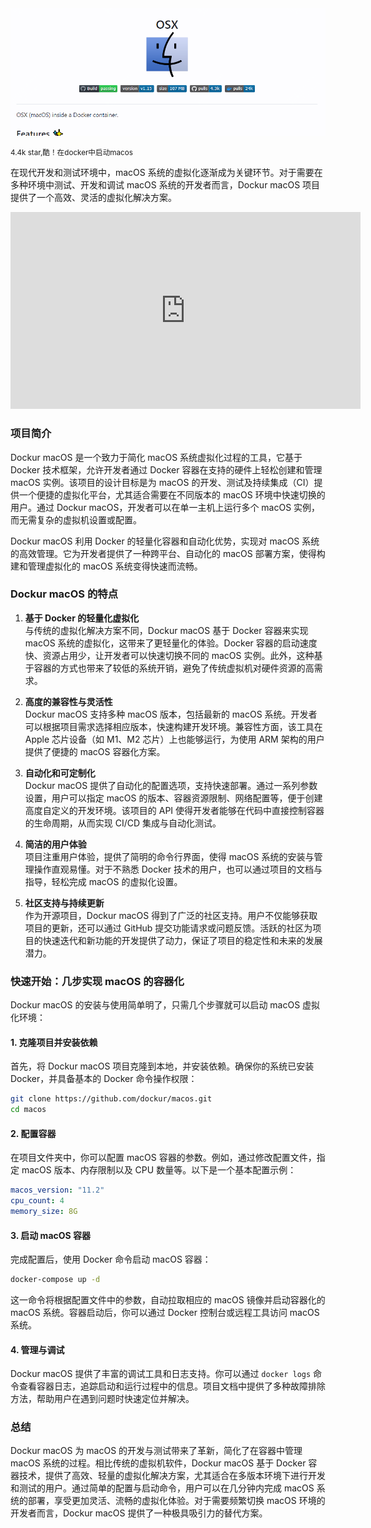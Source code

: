 <img src="https://github.com/dxzyw/higithub/raw/main/public/assets/image/241120-docker_macos.png" alt="github.com/ONLYOFFICE/DocumentServer">

<small>4.4k star,酷！在docker中启动macos</small>


在现代开发和测试环境中，macOS 系统的虚拟化逐渐成为关键环节。对于需要在多种环境中测试、开发和调试 macOS 系统的开发者而言，Dockur macOS 项目提供了一个高效、灵活的虚拟化解决方案。

<iframe width="560" height="315" src="https://www.youtube.com/embed/MAMlYXZFc64?si=lzrR-CCULZN3Mtlj" title="YouTube video player" frameborder="0" allow="accelerometer; autoplay; clipboard-write; encrypted-media; gyroscope; picture-in-picture; web-share" referrerpolicy="strict-origin-when-cross-origin" allowfullscreen></iframe>

### 项目简介

Dockur macOS 是一个致力于简化 macOS 系统虚拟化过程的工具，它基于 Docker 技术框架，允许开发者通过 Docker 容器在支持的硬件上轻松创建和管理 macOS 实例。该项目的设计目标是为 macOS 的开发、测试及持续集成（CI）提供一个便捷的虚拟化平台，尤其适合需要在不同版本的 macOS 环境中快速切换的用户。通过 Dockur macOS，开发者可以在单一主机上运行多个 macOS 实例，而无需复杂的虚拟机设置或配置。

Dockur macOS 利用 Docker 的轻量化容器和自动化优势，实现对 macOS 系统的高效管理。它为开发者提供了一种跨平台、自动化的 macOS 部署方案，使得构建和管理虚拟化的 macOS 系统变得快速而流畅。

### Dockur macOS 的特点

1. **基于 Docker 的轻量化虚拟化**  
   与传统的虚拟化解决方案不同，Dockur macOS 基于 Docker 容器来实现 macOS 系统的虚拟化，这带来了更轻量化的体验。Docker 容器的启动速度快、资源占用少，让开发者可以快速切换不同的 macOS 实例。此外，这种基于容器的方式也带来了较低的系统开销，避免了传统虚拟机对硬件资源的高需求。

2. **高度的兼容性与灵活性**  
   Dockur macOS 支持多种 macOS 版本，包括最新的 macOS 系统。开发者可以根据项目需求选择相应版本，快速构建开发环境。兼容性方面，该工具在 Apple 芯片设备（如 M1、M2 芯片）上也能够运行，为使用 ARM 架构的用户提供了便捷的 macOS 容器化方案。

3. **自动化和可定制化**  
   Dockur macOS 提供了自动化的配置选项，支持快速部署。通过一系列参数设置，用户可以指定 macOS 的版本、容器资源限制、网络配置等，便于创建高度自定义的开发环境。该项目的 API 使得开发者能够在代码中直接控制容器的生命周期，从而实现 CI/CD 集成与自动化测试。

4. **简洁的用户体验**  
   项目注重用户体验，提供了简明的命令行界面，使得 macOS 系统的安装与管理操作直观易懂。对于不熟悉 Docker 技术的用户，也可以通过项目的文档与指导，轻松完成 macOS 的虚拟化设置。

5. **社区支持与持续更新**  
   作为开源项目，Dockur macOS 得到了广泛的社区支持。用户不仅能够获取项目的更新，还可以通过 GitHub 提交功能请求或问题反馈。活跃的社区为项目的快速迭代和新功能的开发提供了动力，保证了项目的稳定性和未来的发展潜力。

### 快速开始：几步实现 macOS 的容器化

Dockur macOS 的安装与使用简单明了，只需几个步骤就可以启动 macOS 虚拟化环境：

#### 1. 克隆项目并安装依赖

首先，将 Dockur macOS 项目克隆到本地，并安装依赖。确保你的系统已安装 Docker，并具备基本的 Docker 命令操作权限：

```bash
git clone https://github.com/dockur/macos.git
cd macos
```

#### 2. 配置容器

在项目文件夹中，你可以配置 macOS 容器的参数。例如，通过修改配置文件，指定 macOS 版本、内存限制以及 CPU 数量等。以下是一个基本配置示例：

```yaml
macos_version: "11.2"
cpu_count: 4
memory_size: 8G
```

#### 3. 启动 macOS 容器

完成配置后，使用 Docker 命令启动 macOS 容器：

```bash
docker-compose up -d
```

这一命令将根据配置文件中的参数，自动拉取相应的 macOS 镜像并启动容器化的 macOS 系统。容器启动后，你可以通过 Docker 控制台或远程工具访问 macOS 系统。

#### 4. 管理与调试

Dockur macOS 提供了丰富的调试工具和日志支持。你可以通过 `docker logs` 命令查看容器日志，追踪启动和运行过程中的信息。项目文档中提供了多种故障排除方法，帮助用户在遇到问题时快速定位并解决。

### 总结

Dockur macOS 为 macOS 的开发与测试带来了革新，简化了在容器中管理 macOS 系统的过程。相比传统的虚拟机软件，Dockur macOS 基于 Docker 容器技术，提供了高效、轻量的虚拟化解决方案，尤其适合在多版本环境下进行开发和测试的用户。通过简单的配置与启动命令，用户可以在几分钟内完成 macOS 系统的部署，享受更加灵活、流畅的虚拟化体验。对于需要频繁切换 macOS 环境的开发者而言，Dockur macOS 提供了一种极具吸引力的替代方案。
